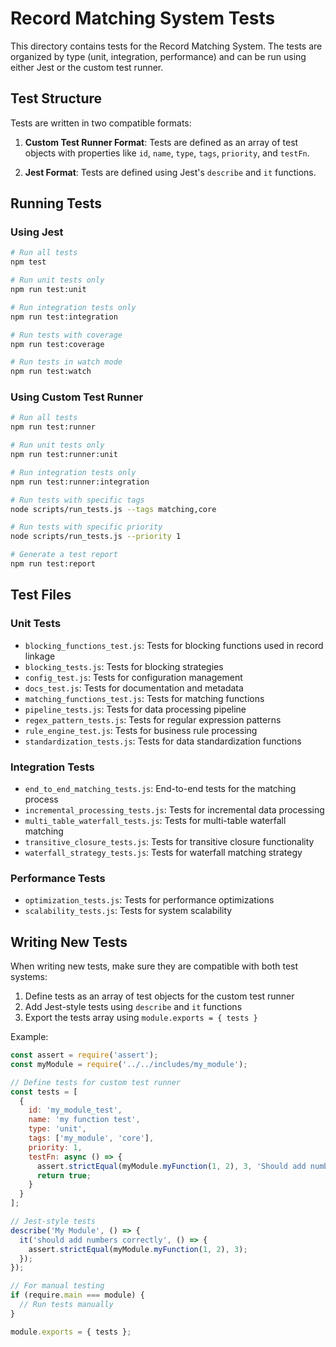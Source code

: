 # Record Matching System Tests

This directory contains tests for the Record Matching System. The tests are organized by type (unit, integration, performance) and can be run using either Jest or the custom test runner.

## Test Structure

Tests are written in two compatible formats:

1. **Custom Test Runner Format**: Tests are defined as an array of test objects with properties like `id`, `name`, `type`, `tags`, `priority`, and `testFn`.

2. **Jest Format**: Tests are defined using Jest's `describe` and `it` functions.

## Running Tests

### Using Jest

```bash
# Run all tests
npm test

# Run unit tests only
npm run test:unit

# Run integration tests only
npm run test:integration

# Run tests with coverage
npm run test:coverage

# Run tests in watch mode
npm run test:watch
```

### Using Custom Test Runner

```bash
# Run all tests
npm run test:runner

# Run unit tests only
npm run test:runner:unit

# Run integration tests only
npm run test:runner:integration

# Run tests with specific tags
node scripts/run_tests.js --tags matching,core

# Run tests with specific priority
node scripts/run_tests.js --priority 1

# Generate a test report
npm run test:report
```

## Test Files

### Unit Tests

- `blocking_functions_test.js`: Tests for blocking functions used in record linkage
- `blocking_tests.js`: Tests for blocking strategies
- `config_test.js`: Tests for configuration management
- `docs_test.js`: Tests for documentation and metadata
- `matching_functions_test.js`: Tests for matching functions
- `pipeline_tests.js`: Tests for data processing pipeline
- `regex_pattern_tests.js`: Tests for regular expression patterns
- `rule_engine_test.js`: Tests for business rule processing
- `standardization_tests.js`: Tests for data standardization functions

### Integration Tests

- `end_to_end_matching_tests.js`: End-to-end tests for the matching process
- `incremental_processing_tests.js`: Tests for incremental data processing
- `multi_table_waterfall_tests.js`: Tests for multi-table waterfall matching
- `transitive_closure_tests.js`: Tests for transitive closure functionality
- `waterfall_strategy_tests.js`: Tests for waterfall matching strategy

### Performance Tests

- `optimization_tests.js`: Tests for performance optimizations
- `scalability_tests.js`: Tests for system scalability

## Writing New Tests

When writing new tests, make sure they are compatible with both test systems:

1. Define tests as an array of test objects for the custom test runner
2. Add Jest-style tests using `describe` and `it` functions
3. Export the tests array using `module.exports = { tests }`

Example:

```javascript
const assert = require('assert');
const myModule = require('../../includes/my_module');

// Define tests for custom test runner
const tests = [
  {
    id: 'my_module_test',
    name: 'my function test',
    type: 'unit',
    tags: ['my_module', 'core'],
    priority: 1,
    testFn: async () => {
      assert.strictEqual(myModule.myFunction(1, 2), 3, 'Should add numbers correctly');
      return true;
    }
  }
];

// Jest-style tests
describe('My Module', () => {
  it('should add numbers correctly', () => {
    assert.strictEqual(myModule.myFunction(1, 2), 3);
  });
});

// For manual testing
if (require.main === module) {
  // Run tests manually
}

module.exports = { tests }; 